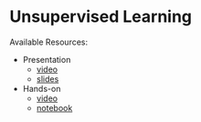 # Unsupervised Learning
Available Resources:
* Presentation
	* [video](https://youtu.be/8y7jgfJ8vTA&list=PLjai7zNYchWMJuV46s6XOIURPA3dDkooG)
	* [slides](https://github.com/jmartinezheras/2018-MachineLearning-Lectures-ESA/blob/master/5_UnsupervisedLearning/5_UnsupervisedLearning.pdf)
* Hands-on
	* [video](https://youtu.be/WheCCObhCdk&list=PLjai7zNYchWMJuV46s6XOIURPA3dDkooG)
	* [notebook](https://github.com/jmartinezheras/2018-MachineLearning-Lectures-ESA/blob/master/5_UnsupervisedLearning/5_Unsupervised_DowJones.ipynb)

